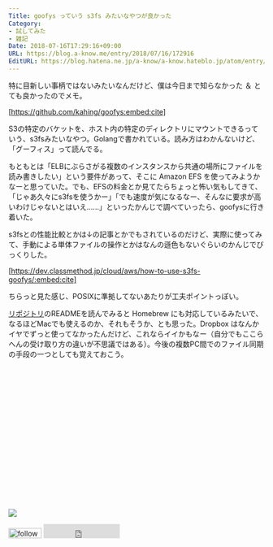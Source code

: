 ```yaml
---
Title: goofys っていう s3fs みたいなやつが良かった
Category:
- 試してみた
- 雑記
Date: 2018-07-16T17:29:16+09:00
URL: https://blog.a-know.me/entry/2018/07/16/172916
EditURL: https://blog.hatena.ne.jp/a-know/a-know.hateblo.jp/atom/entry/10257846132601702622
---
```


特に目新しい事柄ではないみたいなんだけど、僕は今日まで知らなかった ＆ とても良かったのでメモ。



[https://github.com/kahing/goofys:embed:cite]



S3の特定のバケットを、ホスト内の特定のディレクトリにマウントできるっていう、s3fsみたいなやつ。Golangで書かれている。読み方はわかんないけど、「グーフィス」って読んでる。




<!-- more -->




もともとは「ELBにぶらさがる複数のインスタンスから共通の場所にファイルを読み書きしたい」という要件があって、そこに Amazon EFS を使ってみようかなーと思っていた。でも、EFSの料金とか見てたらちょっと怖い気もしてきて、「じゃあ久々にs3fsを使うかー」「でも速度が気になるなー、そんなに要求が高いわけじゃないとはいえ......」といったかんじで調べていったら、goofysに行き着いた。


s3fsとの性能比較とかは↓の記事とかでもされているのだけど、実際に使ってみて、手動による単体ファイルの操作とかはなんの遜色もないぐらいのかんじでびっくりした。



[https://dev.classmethod.jp/cloud/aws/how-to-use-s3fs-goofys/:embed:cite]


ちらっと見た感じ、POSIXに準拠してないあたりが工夫ポイントっぽい。


[リポジトリ](https://github.com/kahing/goofys)のREADMEを読んでみると Homebrew にも対応しているみたいで、なるほどMacでも使えるのか、それもそうか、とも思った。Dropbox はなんかイヤでずっと使ってなかったんだけど、これならイイかもなー（自分でもここらへんの受け取り方の違いが不思議ではある）。今後の複数PC間でのファイル同期の手段の一つとしても覚えておこう。


<div>
<br>
<script async src="//pagead2.googlesyndication.com/pagead/js/adsbygoogle.js"></script>
<!-- article-bottom2 -->
<ins class="adsbygoogle"
     style="display:inline-block;width:300px;height:250px"
     data-ad-client="ca-pub-3463034538369189"
     data-ad-slot="5274552934"></ins>
<script>
(adsbygoogle = window.adsbygoogle || []).push({});
</script>

<a href="https://bit.ly/pixe-la" target='blank' rel="nofollow"><img src="https://cdn-ak.f.st-hatena.com/images/fotolife/a/a-know/20181026/20181026091953.png"></a>
<br>
</div>

<div>
<a href='https://cloud.feedly.com/#subscription%2Ffeed%2Fhttp%3A%2F%2Fblog.a-know.me%2Ffeed'  target='blank'><img id='feedlyFollow' src='https://s3.feedly.com/img/follows/feedly-follow-rectangle-volume-small_2x.png' alt='follow us in feedly' width='65' height='20'></a>



<iframe src="https://blog.hatena.ne.jp/a-know/a-know.hateblo.jp/subscribe/iframe" allowtransparency="true" frameborder="0" scrolling="no" width="150" height="28"></iframe>
</div>


<script src="https://moshi-moshi.moshimo.works/moshimoshi/a_know_blog/2018-07-16-172916?title=goofys%20%E3%81%A3%E3%81%A6%E3%81%84%E3%81%86%20s3fs%20%E3%81%BF%E3%81%9F%E3%81%84%E3%81%AA%E3%82%84%E3%81%A4%E3%81%8C%E8%89%AF%E3%81%8B%E3%81%A3%E3%81%9F"></script>
